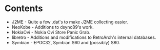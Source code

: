 # Contents

* J2ME - Quite a few .dat's to make J2ME collecting easier.
* NeoKobe - Additions to dsync89's work.
* NokiaOvi - Nokia Ovi Store Panic Grab.
* libretro - Additions and modifications to RetroArch's internal databases.
* Symbian - EPOC32, Symbian S60 and (possibly) S80.

